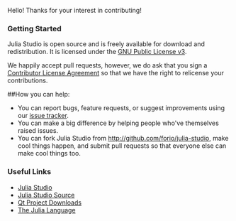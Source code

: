 Hello! Thanks for your interest in contributing!

### Getting Started ###

Julia Studio is open source and is freely available for download and redistribution.  It is licensed under the [GNU Public License v3](http://www.gnu.org/licenses/gpl.html). 

We happily accept pull requests, however, we do ask that you sign a [Contributor License Agreement](http://forio.com/julia/fca.html) so that we have the right to relicense your contributions.

##How you can help:
- You can report bugs, feature requests, or suggest improvements using our [issue tracker](https://github.com/forio/julia-studio/issues).
- You can make a big difference by helping people who've themselves raised issues.
- You can fork Julia Studio from  http://github.com/forio/julia-studio, make cool things happen, and submit pull requests so that everyone else can make cool things too. 

### Useful Links ###
- [Julia Studio](http://forio.com/julia/)
- [Julia Studio Source](http://github.com/forio/julia-studio)
- [Qt Project Downloads](http://qt-project.org/downloads)
- [The Julia Language](http://julialang.org/)

